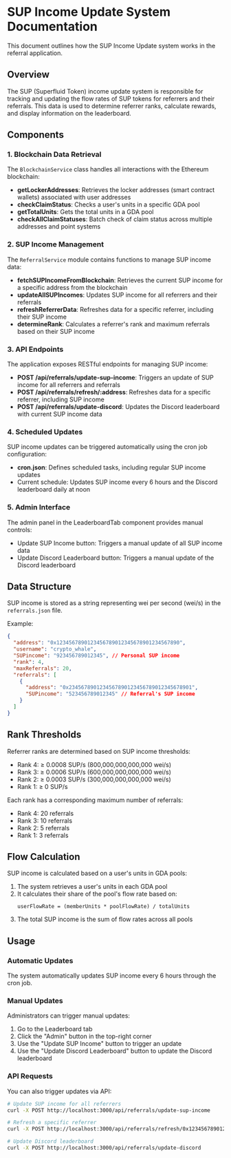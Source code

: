 # SUP Income Update System Documentation

This document outlines how the SUP Income Update system works in the referral application.

## Overview

The SUP (Superfluid Token) income update system is responsible for tracking and updating the flow rates of SUP tokens for referrers and their referrals. This data is used to determine referrer ranks, calculate rewards, and display information on the leaderboard.

## Components

### 1. Blockchain Data Retrieval

The `BlockchainService` class handles all interactions with the Ethereum blockchain:

- **getLockerAddresses**: Retrieves the locker addresses (smart contract wallets) associated with user addresses
- **checkClaimStatus**: Checks a user's units in a specific GDA pool
- **getTotalUnits**: Gets the total units in a GDA pool
- **checkAllClaimStatuses**: Batch check of claim status across multiple addresses and point systems

### 2. SUP Income Management

The `ReferralService` module contains functions to manage SUP income data:

- **fetchSUPIncomeFromBlockchain**: Retrieves the current SUP income for a specific address from the blockchain
- **updateAllSUPIncomes**: Updates SUP income for all referrers and their referrals
- **refreshReferrerData**: Refreshes data for a specific referrer, including their SUP income
- **determineRank**: Calculates a referrer's rank and maximum referrals based on their SUP income

### 3. API Endpoints

The application exposes RESTful endpoints for managing SUP income:

- **POST /api/referrals/update-sup-income**: Triggers an update of SUP income for all referrers and referrals
- **POST /api/referrals/refresh/:address**: Refreshes data for a specific referrer, including SUP income
- **POST /api/referrals/update-discord**: Updates the Discord leaderboard with current SUP income data

### 4. Scheduled Updates

SUP income updates can be triggered automatically using the cron job configuration:

- **cron.json**: Defines scheduled tasks, including regular SUP income updates
- Current schedule: Updates SUP income every 6 hours and the Discord leaderboard daily at noon

### 5. Admin Interface

The admin panel in the LeaderboardTab component provides manual controls:

- Update SUP Income button: Triggers a manual update of all SUP income data
- Update Discord Leaderboard button: Triggers a manual update of the Discord leaderboard

## Data Structure

SUP income is stored as a string representing wei per second (wei/s) in the `referrals.json` file.

Example:
```json
{
  "address": "0x1234567890123456789012345678901234567890",
  "username": "crypto_whale",
  "SUPincome": "923456789012345", // Personal SUP income
  "rank": 4,
  "maxReferrals": 20,
  "referrals": [
    {
      "address": "0x2345678901234567890123456789012345678901",
      "SUPincome": "523456789012345" // Referral's SUP income
    }
  ]
}
```

## Rank Thresholds

Referrer ranks are determined based on SUP income thresholds:

- Rank 4: ≥ 0.0008 SUP/s (800,000,000,000,000 wei/s)
- Rank 3: ≥ 0.0006 SUP/s (600,000,000,000,000 wei/s)
- Rank 2: ≥ 0.0003 SUP/s (300,000,000,000,000 wei/s)
- Rank 1: ≥ 0 SUP/s

Each rank has a corresponding maximum number of referrals:
- Rank 4: 20 referrals
- Rank 3: 10 referrals
- Rank 2: 5 referrals
- Rank 1: 3 referrals

## Flow Calculation

SUP income is calculated based on a user's units in GDA pools:

1. The system retrieves a user's units in each GDA pool
2. It calculates their share of the pool's flow rate based on: 
   ```
   userFlowRate = (memberUnits * poolFlowRate) / totalUnits
   ```
3. The total SUP income is the sum of flow rates across all pools

## Usage

### Automatic Updates

The system automatically updates SUP income every 6 hours through the cron job.

### Manual Updates

Administrators can trigger manual updates:
1. Go to the Leaderboard tab
2. Click the "Admin" button in the top-right corner
3. Use the "Update SUP Income" button to trigger an update
4. Use the "Update Discord Leaderboard" button to update the Discord leaderboard

### API Requests

You can also trigger updates via API:

```bash
# Update SUP income for all referrers
curl -X POST http://localhost:3000/api/referrals/update-sup-income

# Refresh a specific referrer
curl -X POST http://localhost:3000/api/referrals/refresh/0x1234567890123456789012345678901234567890

# Update Discord leaderboard
curl -X POST http://localhost:3000/api/referrals/update-discord
``` 